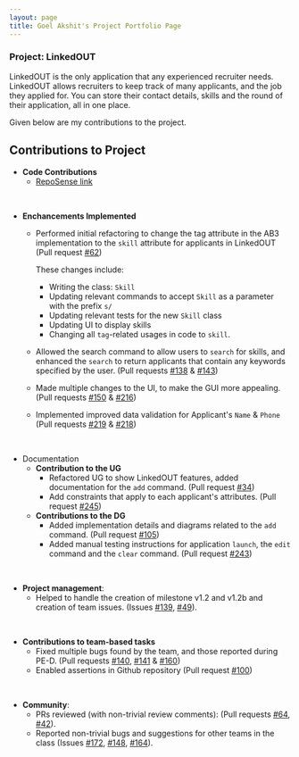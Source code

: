 ```yaml
---
layout: page
title: Goel Akshit's Project Portfolio Page
---
```


### Project: LinkedOUT

LinkedOUT is the only application that any experienced recruiter needs. LinkedOUT allows recruiters to keep track of many applicants, and the job they applied for. You can store their contact details, skills and the round of their application, all in one place.

Given below are my contributions to the project.

## Contributions to Project
* **Code Contributions**
     * [RepoSense link](https://nus-cs2103-ay2122s2.github.io/tp-dashboard/?search=goel-a&breakdown=true)

<br>

* **Enchancements Implemented**
    * Performed initial refactoring to change the tag attribute in the AB3 implementation to the `skill` attribute for applicants in LinkedOUT
      (Pull request [\#62](https://github.com/AY2122S2-CS2103T-T09-2/tp/pull/62))
      
      These changes include:
      * Writing the class: `Skill`
      * Updating relevant commands to accept `Skill` as a parameter with the prefix `s/`
      * Updating relevant tests for the new `Skill` class
      * Updating UI to display skills
      * Changing all `tag`-related usages in code to `skill`.
    
    * Allowed the search command to allow users to `search` for skills, and enhanced the `search` to return applicants that contain any keywords
      specified by the user. (Pull requests [\#138](https://github.com/AY2122S2-CS2103T-T09-2/tp/pull/138) & [\#143](https://github.com/AY2122S2-CS2103T-T09-2/tp/pull/143))
    * Made multiple changes to the UI, to make the GUI more appealing. (Pull requests [\#150](https://github.com/AY2122S2-CS2103T-T09-2/tp/pull/150) & [\#216](https://github.com/AY2122S2-CS2103T-T09-2/tp/pull/216))
    * Implemented improved data validation for Applicant's `Name` & `Phone` (Pull requests [\#219](https://github.com/AY2122S2-CS2103T-T09-2/tp/pull/219) & [\#218](https://github.com/AY2122S2-CS2103T-T09-2/tp/pull/218))

<br>

* Documentation
  * **Contribution to the UG**
      * Refactored UG to show LinkedOUT features, added documentation for the `add` command. (Pull request [\#34](https://github.com/AY2122S2-CS2103T-T09-2/tp/pull/34))
      * Add constraints that apply to each applicant's attributes. (Pull request [\#245](https://github.com/AY2122S2-CS2103T-T09-2/tp/pull/245))
  * **Contributions to the DG**
    * Added implementation details and diagrams related to the `add` command. (Pull request [\#105](https://github.com/AY2122S2-CS2103T-T09-2/tp/pull/105))
    * Added manual testing instructions for application `launch`, the `edit` command and the `clear` command. (Pull request [\#243](https://github.com/AY2122S2-CS2103T-T09-2/tp/pull/243))

<br>

* **Project management**:
  * Helped to handle the creation of milestone v1.2 and v1.2b and creation of team issues. (Issues [\#139](https://github.com/AY2122S2-CS2103T-T09-2/tp/issues/139), [\#49](https://github.com/AY2122S2-CS2103T-T09-2/tp/issues/49)).

<br> 

* **Contributions to team-based tasks**
    * Fixed multiple bugs found by the team, and those reported during PE-D. (Pull requests [\#140](https://github.com/AY2122S2-CS2103T-T09-2/tp/pull/140), [\#141](https://github.com/AY2122S2-CS2103T-T09-2/tp/pull/141)
      & [\#160](https://github.com/AY2122S2-CS2103T-T09-2/tp/pull/160))
    * Enabled assertions in Github repository (Pull request [\#100](https://github.com/AY2122S2-CS2103T-T09-2/tp/pull/100))

<br>

* **Community**:
  * PRs reviewed (with non-trivial review comments): (Pull requests [\#64](https://github.com/AY2122S2-CS2103T-T09-2/tp/pull/64), [\#42](https://github.com/AY2122S2-CS2103T-T09-2/tp/pull/42)).
  * Reported non-trivial bugs and suggestions for other teams in the class (Issues [#172](https://github.com/AY2122S2-CS2103T-T13-4/tp/issues/172), [#148](https://github.com/AY2122S2-CS2103T-T13-4/tp/issues/148), [#164](https://github.com/AY2122S2-CS2103T-T13-4/tp/issues/164)).

